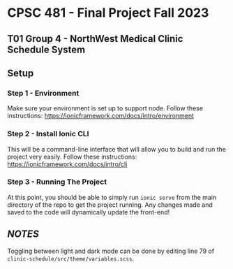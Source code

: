# CPSC 481 - Final Project Fall 2023
## T01 Group 4 - NorthWest Medical Clinic Schedule System

## Setup

### Step 1 - Environment
Make sure your environment is set up to support node. Follow these instructions: https://ionicframework.com/docs/intro/environment

### Step 2 - Install Ionic CLI
This will be a command-line interface that will allow you to build and run the project very easily. Follow these instructions: https://ionicframework.com/docs/intro/cli

### Step 3 - Running The Project
At this point, you should be able to simply run `ionic serve` from the main directory of the repo to get the project running. Any changes made and saved to the code will dynamically update the front-end!

## ***NOTES***
Toggling between light and dark mode can be done by editing line 79 of `clinic-schedule/src/theme/variables.scss`.

